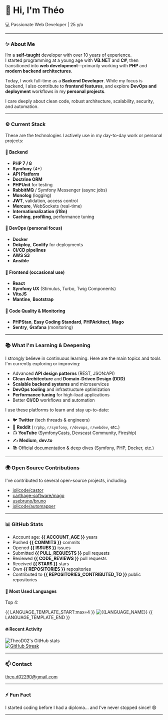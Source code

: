# 👋 Hi, I'm Théo

💻 Passionate Web Developer | 25 y/o

---

### ✨ About Me

I’m a **self-taught** developer with over 10 years of experience.  
I started programming at a young age with **VB.NET** and **C#**, then transitioned into **web development**—primarily working with **PHP** and **modern backend architectures**.

Today, I work full-time as a **Backend Developer**. While my focus is backend, I also contribute to **frontend features**, and explore **DevOps and deployment** workflows in my **personal projects**.

I care deeply about clean code, robust architecture, scalability, security, and automation.

---

### ⚙️ Current Stack

These are the technologies I actively use in my day-to-day work or personal projects:

#### 🔹 Backend
- **PHP 7 / 8**
- **Symfony** (4+)
- **API Platform**  
- **Doctrine ORM**
- **PHPUnit** for testing
- **RabbitMQ** / Symfony Messenger (async jobs)
- **Monolog** (logging)
- **JWT**, validation, access control
- **Mercure**, WebSockets (real-time)
- **Internationalization (i18n)**
- **Caching**, **profiling**, performance tuning

#### 🔹 DevOps (personal focus)
- **Docker**
- **Dokploy**, **Coolify** for deployments
- **CI/CD pipelines**
- **AWS S3**
- **Ansible**

#### 🔹 Frontend (occasional use)
- **React**
- **Symfony UX** (Stimulus, Turbo, Twig Components)
- **ViteJS**
- **Mantine**, **Bootstrap**

#### 🔹 Code Quality & Monitoring
- **PHPStan**, **Easy Coding Standard**, **PHPArkitect**, **Mago**
- **Sentry**, **Grafana** (monitoring)

---

### 📚 What I'm Learning & Deepening

I strongly believe in continuous learning. Here are the main topics and tools I'm currently exploring or improving:

- Advanced **API design patterns** (REST, JSON:API)
- **Clean Architecture** and **Domain-Driven Design (DDD)**
- **Scalable backend systems** and microservices
- **DevOps tooling** and infrastructure optimization
- **Performance tuning** for high-load applications
- Better **CI/CD** workflows and automation

I use these platforms to learn and stay up-to-date:

- 🐦 **Twitter** (tech threads & engineers)
- 🧵 **Reddit** (`r/php`, `r/symfony`, `r/devops`, `r/webdev`, etc.)
- 📺 **YouTube** (SymfonyCasts, Devscast Community, Fireship)
- ✍️ **Medium**, **dev.to**
- 📚 Official documentation & deep dives (Symfony, PHP, Docker, etc.)

---

### 🌍 Open Source Contributions

I've contributed to several open-source projects, including:

- [jolicode/castor](https://github.com/jolicode/castor)
- [carthage-software/mago](https://github.com/carthage-software/mago)
- [usebruno/bruno](https://github.com/usebruno/bruno)
- [jolicode/automapper](https://github.com/jolicode/automapper)

---

### 📊 GitHub Stats

- Account age: **{{ ACCOUNT_AGE }}** years  
- Pushed **{{ COMMITS }}** commits  
- Opened **{{ ISSUES }}** issues  
- Submitted **{{ PULL_REQUESTS }}** pull requests  
- Reviewed **{{ CODE_REVIEWS }}** pull requests  
- Received **{{ STARS }}** stars  
- Own **{{ REPOSITORIES }}** repositories  
- Contributed to **{{ REPOSITORIES_CONTRIBUTED_TO }}** public repositories  

#### 💬 Most Used Languages

Top 4:

{{ LANGUAGE_TEMPLATE_START:max=4 }}
![{{LANGUAGE_NAME}}](https://img.shields.io/static/v1?style=flat-square&label=%E2%A0%80&color=555&labelColor={{LANGUAGE_COLOR:uri}}&message={{LANGUAGE_NAME:uri}}%EF%B8%B1{{LANGUAGE_PERCENT:uri}}%25)
{{ LANGUAGE_TEMPLATE_END }}

#### 🔥 Recent Activity

<!--START_SECTION:activity-->
<!--END_SECTION:activity-->

![TheoD02's GitHub stats](https://github-readme-stats.vercel.app/api?username=TheoD02&show_icons=true)  
[![GitHub Streak](https://streak-stats.demolab.com/?user=TheoD02)](https://git.io/streak-stats)

---

### 📫 Contact

<theo.d02290@gmail.com>

---

### ⚡ Fun Fact

I started coding before I had a diploma… and I’ve never stopped since! 😄

---
